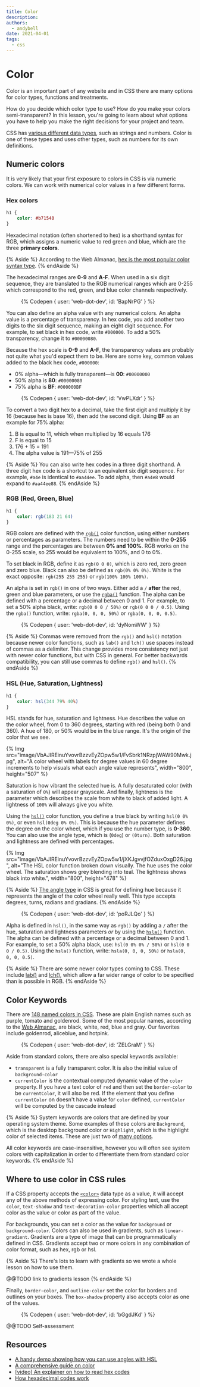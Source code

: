 ```yaml
---
title: Color
description:
authors:
  - andybell
date: 2021-04-01
tags:
  - css
---
```


# Color

Color is an important part of any website and in CSS there are many options for color types,
functions and treatments.

How do you decide which color type to use?
How do you make your colors semi-transparent?
In this lesson,
you're going to learn about what options you have to help you make the right decisions for your project and team.

CSS has [various different data types](https://developer.mozilla.org/en-US/docs/Web/CSS/CSS_Types),
such as strings and numbers.
Color is one of these types and uses other types,
such as numbers for its own definitions.


## Numeric colors

It is very likely that your first exposure to colors in CSS is via numeric colors.
We can work with numerical color values in a few different forms.

### Hex colors

```css
h1 {
	color: #b71540
}
```

Hexadecimal notation (often shortened to hex) is a shorthand syntax for RGB,
which assigns a numeric value to red green and blue,
which are the three **primary colors**.

{% Aside %}
According to the Web Almanac,
[hex is the most popular color syntax type](https://almanac.httparchive.org/en/2019/css#color-types).
{% endAside %}

The hexadecimal ranges are **0-9** and **A-F**.
When used in a six digit sequence,
they are translated to the RGB numerical ranges which are 0-255
which correspond to the red, green, and blue color channels respectively.

<figure class="w-figure">
{% Codepen {
  user: 'web-dot-dev',
  id: 'BapNrPG'
} %}
</figure>

You can also define an alpha value with any numerical colors.
An alpha value is a percentage of transparency.
In hex code, you add another two digits to the six digit sequence,
making an eight digit sequence.
For example, to set black in hex code, write `#000000`.
To add a 50% transparency, change it to `#00000080`.

Because the hex scale is **0-9** and **A-F**, the transparency values are probably not quite what you'd expect them to be.
Here are some key, common values added to the black hex code, `#000000`:

- 0% alpha—which is fully transparent—is **00**: `#00000000`
- 50% alpha is **80**: `#00000080`
- 75% alpha is **BF**: `#000000BF`

<figure class="w-figure">
{% Codepen {
  user: 'web-dot-dev',
  id: 'VwPLXdr'
} %}
</figure>

To convert a two digit hex to a decimal,
take the first digit and multiply it by 16 (because hex is base 16),
then add the second digit. Using **BF** as an example for 75% alpha:

1. B is equal to 11, which when multiplied by 16 equals 176
1. F is equal to 15
1. 176 + 15 = 191
1. The alpha value is 191—75% of 255


{% Aside %}
You can also write hex codes in a three digit shorthand.
A three digit hex code is a shortcut to an equivalent six digit sequence.
For example, `#a4e` is identical to `#aa44ee`.
To add alpha, then `#a4e8` would expand to `#aa44ee88`.
{% endAside %}

### RGB (Red, Green, Blue)

```css
h1 {
	color: rgb(183 21 64)
}
```

RGB colors are defined with the
[`rgb()`](https://developer.mozilla.org/en-US/docs/Web/CSS/color_value/rgb()) color function,
using either numbers or percentages as parameters.
The numbers need to be within the **0-255** range and the percentages are between **0% and 100%‌**.
RGB works on the 0-255 scale,
so 255 would be equivalent to 100%, and 0 to 0%.

To set black in RGB, define it as `rgb(0 0 0)`,
which is zero red, zero green and zero blue.
Black can also be defined as `rgb(0% 0% 0%)`.
White is the exact opposite: `rgb(255 255 255)` or `rgb(100% 100% 100%)`.

An alpha is set in `rgb()` in one of two ways.
Either add a `/` **after** the red, green and blue parameters,
or use the [`rgba()`](https://developer.mozilla.org/en-US/docs/Web/CSS/color_value/rgba()) function.
The alpha can be defined with a percentage or a decimal between 0 and 1.
For example, to set a 50% alpha black,  write: `rgb(0 0 0 / 50%)` or `rgb(0 0 0 / 0.5)`.
Using the `rgba()` function,
write: `rgba(0, 0, 0, 50%)` or `rgba(0, 0, 0, 0.5)`.

<figure class="w-figure">
{% Codepen {
  user: 'web-dot-dev',
  id: 'dyNomWW'
} %}
</figure>

{% Aside %}
Commas were removed from the `rgb()` and `hsl()` notation because newer color functions,
such as `lab()` and `lch()` use spaces instead of commas as a delimiter.
This change provides more consistency not just with newer color functions,
but with CSS in general.
For better backwards compatibility,
you can still use commas to define `rgb()` and `hsl()`.
{% endAside %}

### HSL (Hue, Saturation, Lightness)

```css
h1 {
	color: hsl(344 79% 40%)
}
```

HSL stands for hue, saturation and lightness.
Hue describes the value on the color wheel, from 0 to 360 degrees, starting with red (being both 0 and 360).
A hue of 180, or 50% would be in the blue range.
It's the origin of the color that we see.

{% Img src="image/VbAJIREinuYvovrBzzvEyZOpw5w1/FvSbrk1NRzpjWAW90Mwk.jpg", alt="A color wheel with labels for degree values in 60 degree increments to help visuals what each angle value represents", width="800", height="507" %}

Saturation is how vibrant the selected hue is.
A fully desaturated color (with a saturation of `0%`) will appear grayscale.
And finally, lightness is the parameter which describes the scale from white to black of added light.
A lightness of `100%` will always give you white.

Using the [`hsl()`](https://developer.mozilla.org/en-US/docs/Web/CSS/color_value/hsl()) color function,
you define a true black by writing `hsl(0 0% 0%)`, or even `hsl(0deg 0% 0%)`.
This is because the hue parameter defines the degree on the color wheel,
which if you use the number type, is **0-360**.
You can also use the angle type, which is (`0deg`) or `(0turn)`.
Both saturation and lightness are defined with percentages.

{% Img src="image/VbAJIREinuYvovrBzzvEyZOpw5w1/jXKJgvvjfOZduxOxgD26.jpg", alt="The HSL color function broken down visually. The hue uses the color wheel. The saturation shows grey blending into teal. The lightness shows black into white.", width="800", height="478" %}

{% Aside %}
[The angle type](https://developer.mozilla.org/en-US/docs/Web/CSS/angle)
in CSS is great for defining hue because it represents the angle of the color wheel really well.
This type accepts degrees, turns, radians and gradians.
{% endAside %}

<figure class="w-figure">
{% Codepen {
  user: 'web-dot-dev',
  id: 'poRJLQo'
} %}
</figure>

Alpha is defined in `hsl()`,
in the same way as `rgb()` by adding a `/` after the hue, saturation and lightness parameters *or* by using the
[`hsla()`](https://developer.mozilla.org/en-US/docs/Web/CSS/color_value/hsla()) function.
The alpha can be defined with a percentage or a decimal between 0 and 1.
For example, to set a 50% alpha black, use: `hsl(0 0% 0% / 50%)` or `hsl(0 0 0 / 0.5)`.
Using the `hsla()` function, write: `hsla(0, 0, 0, 50%)` or `hsla(0, 0, 0, 0.5)`.

{% Aside %}
There are some newer color types coming to CSS.
These include [lab()](https://developer.mozilla.org/en-US/docs/Web/CSS/color_value/lab())
and [lch()](https://developer.mozilla.org/en-US/docs/Web/CSS/color_value/lab()),
which allow a far wider range of color to be specified than is possible in RGB.
{% endAside %}

## Color Keywords

There are [148 named colors in CSS](https://developer.mozilla.org/en-US/docs/Web/CSS/color_value#color_keywords).
These are plain English names such as purple, tomato and goldenrod.
Some of the most popular names,
according to the [Web Almanac](https://almanac.httparchive.org/en/2019/css),
are black, white, red, blue and gray.
Our favorites include goldenrod, aliceblue, and hotpink.

<figure class="w-figure">
{% Codepen {
  user: 'web-dot-dev',
  id: 'ZELGraM'
} %}
</figure>

Aside from standard colors, there are also special keywords available:

- `transparent` is a fully transparent color.
It is also the initial value of `background-color`
- `currentColor` is the contextual computed dynamic value of the `color` property.
If you have a text color of `red` and then set the `border-color` to be `currentColor`, it will also be red.
If the element that you define `currentColor` on doesn't have a value for `color` defined,
`currentColor` will be computed by the cascade instead

{% Aside %}
System keywords are colors that are defined by your operating system theme.
Some examples of these colors are `Background`,
which is the desktop background color or `Highlight`,
which is the highlight color of selected items. These are just two of
[many options](https://www.w3.org/wiki/CSS/Properties/color/keywords#System_Colors).

All color keywords are case-insensitive,
however you will often see system colors with capitalization in order to differentiate them from standard color keywords.
{% endAside %}

## Where to use color in CSS rules

If a CSS property accepts the
[`<color>`](https://developer.mozilla.org/en-US/docs/Web/CSS/color_value) data type as a value,
it will accept any of the above methods of expressing color.
For styling text, use the `color`, `text-shadow` and `text-decoration-color` properties
which all accept color as the value or color as part of the value.

For backgrounds, you can set a color as the value for `background` or `background-color`.
Colors can also be used in gradients, such as `linear-gradient`.
Gradients are a type of image that can be programmatically defined in CSS.
Gradients accept two or more colors in any combination of color format, such as hex, rgb or hsl.

{% Aside %}
There's lots to learn with gradients so we wrote a whole lesson on how to use them.

@@TODO link to gradients lesson
{% endAside %}

Finally, `border-color`, and `outline-color` set the color for borders and outlines on your boxes.
The `box-shadow` property also accepts color as one of the values.

<figure class="w-figure">
{% Codepen {
  user: 'web-dot-dev',
  id: 'bGgdJKd'
} %}
</figure>

@@TODO Self-assessment

## Resources

- [A handy demo showing how you can use angles with HSL](https://codepen.io/argyleink/pen/ExjReJa)
- [A comprehensive guide on color](https://css-tricks.com/nerds-guide-color-web/)
- [[video] An explainer on how to read hex codes](https://www.youtube.com/watch?v=eqZqx6lRPe0)
- [How hexadecimal codes work](https://medium.com/basecs/hexs-and-other-magical-numbers-9785bc26b7ee)
